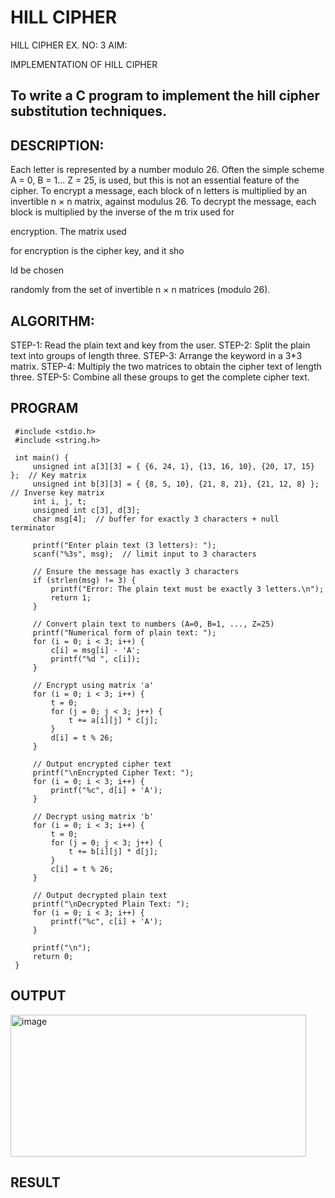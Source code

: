 # HILL CIPHER
HILL CIPHER
EX. NO: 3 AIM:
 

IMPLEMENTATION OF HILL CIPHER
 
## To write a C program to implement the hill cipher substitution techniques.

## DESCRIPTION:

Each letter is represented by a number modulo 26. Often the simple scheme A = 0, B
= 1... Z = 25, is used, but this is not an essential feature of the cipher. To encrypt a message, each block of n letters is  multiplied by an invertible n × n matrix, against modulus 26. To
decrypt the message, each block is multiplied by the inverse of the m trix used for
 
encryption. The matrix used
 
for encryption is the cipher key, and it sho
 
ld be chosen
 
randomly from the set of invertible n × n matrices (modulo 26).


## ALGORITHM:

STEP-1: Read the plain text and key from the user. STEP-2: Split the plain text into groups of length three. STEP-3: Arrange the keyword in a 3*3 matrix.
STEP-4: Multiply the two matrices to obtain the cipher text of length three.
STEP-5: Combine all these groups to get the complete cipher text.

## PROGRAM 
     #include <stdio.h>
     #include <string.h>
     
     int main() {
         unsigned int a[3][3] = { {6, 24, 1}, {13, 16, 10}, {20, 17, 15} };  // Key matrix
         unsigned int b[3][3] = { {8, 5, 10}, {21, 8, 21}, {21, 12, 8} };   // Inverse key matrix
         int i, j, t;
         unsigned int c[3], d[3];
         char msg[4];  // buffer for exactly 3 characters + null terminator
     
         printf("Enter plain text (3 letters): ");
         scanf("%3s", msg);  // limit input to 3 characters
     
         // Ensure the message has exactly 3 characters
         if (strlen(msg) != 3) {
             printf("Error: The plain text must be exactly 3 letters.\n");
             return 1;
         }
     
         // Convert plain text to numbers (A=0, B=1, ..., Z=25)
         printf("Numerical form of plain text: ");
         for (i = 0; i < 3; i++) {
             c[i] = msg[i] - 'A';
             printf("%d ", c[i]);
         }
     
         // Encrypt using matrix 'a'
         for (i = 0; i < 3; i++) {
             t = 0;
             for (j = 0; j < 3; j++) {
                 t += a[i][j] * c[j];
             }
             d[i] = t % 26;
         }
     
         // Output encrypted cipher text
         printf("\nEncrypted Cipher Text: ");
         for (i = 0; i < 3; i++) {
             printf("%c", d[i] + 'A');
         }
     
         // Decrypt using matrix 'b'
         for (i = 0; i < 3; i++) {
             t = 0;
             for (j = 0; j < 3; j++) {
                 t += b[i][j] * d[j];
             }
             c[i] = t % 26;
         }
     
         // Output decrypted plain text
         printf("\nDecrypted Plain Text: ");
         for (i = 0; i < 3; i++) {
             printf("%c", c[i] + 'A');
         }
     
         printf("\n");
         return 0;
     }


## OUTPUT
<img width="473" height="227" alt="image" src="https://github.com/user-attachments/assets/846c247b-8bd9-4cd7-a79a-22546d039f8b" />


## RESULT
